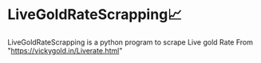 # LiveGoldRateScrapping📈
LiveGoldRateScrapping is a python program to scrape Live gold Rate From "https://vickygold.in/Liverate.html" 
